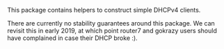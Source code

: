 This package contains helpers to construct simple DHCPv4 clients.

There are currently no stability guarantees around this package. We can revisit
this in early 2019, at which point router7 and gokrazy users should have
complained in case their DHCP broke :).
